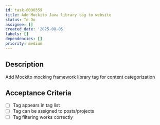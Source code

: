 ```yaml
---
id: task-0000359
title: Add Mockito Java library tag to website
status: To Do
assignee: []
created_date: '2025-08-05'
labels: []
dependencies: []
priority: medium
---
```


## Description

Add Mockito mocking framework library tag for content categorization

## Acceptance Criteria

- [ ] Tag appears in tag list
- [ ] Tag can be assigned to posts/projects
- [ ] Tag filtering works correctly

